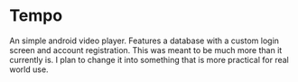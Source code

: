 # Tempo

An simple android video player. Features a database with a custom login screen and account registration. 
This was meant to be much more than it currently is. I plan to change it into something that is more practical for real world use.  
